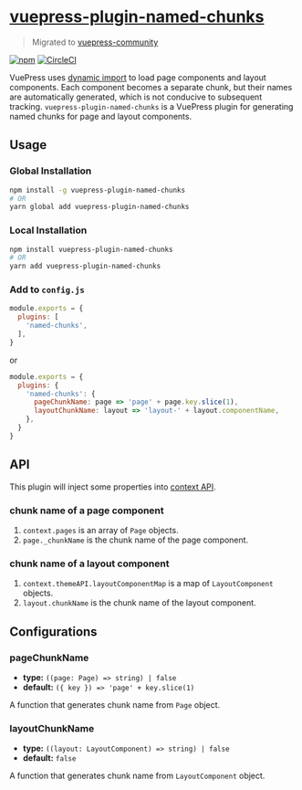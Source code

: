 # [vuepress-plugin-named-chunks](https://vuepress.github.io/plugins/named-chunks.html)

> Migrated to [vuepress-community](https://github.com/vuepress/vuepress-community)

[![npm](https://img.shields.io/npm/v/vuepress-plugin-named-chunks.svg)](https://www.npmjs.com/package/vuepress-plugin-named-chunks)
[![CircleCI](https://img.shields.io/circleci/project/github/vuepress/vuepress-plugin-named-chunks/master.svg)](https://circleci.com/gh/vuepress/vuepress-plugin-named-chunks)

VuePress uses [dynamic import](https://webpack.js.org/guides/code-splitting/#dynamic-imports) to load page components and layout components. Each component becomes a separate chunk, but their names are automatically generated, which is not conducive to subsequent tracking. `vuepress-plugin-named-chunks` is a VuePress plugin for generating named chunks for page and layout components.

## Usage

### Global Installation

```bash
npm install -g vuepress-plugin-named-chunks
# OR
yarn global add vuepress-plugin-named-chunks
```

### Local Installation

```bash
npm install vuepress-plugin-named-chunks
# OR
yarn add vuepress-plugin-named-chunks
```

### Add to `config.js`

```js
module.exports = {
  plugins: [
    'named-chunks',
  ],
}
```
or
```js
module.exports = {
  plugins: {
    'named-chunks': {
      pageChunkName: page => 'page' + page.key.slice(1),
      layoutChunkName: layout => 'layout-' + layout.componentName,
    },
  }
}
```

## API

This plugin will inject some properties into [context API](https://v1.vuepress.vuejs.org/plugin/context-api.html).

### chunk name of a page component

1. `context.pages` is an array of `Page` objects.
2. `page._chunkName` is the chunk name of the page component.

### chunk name of a layout component

1. `context.themeAPI.layoutComponentMap` is a map of `LayoutComponent` objects.
2. `layout.chunkName` is the chunk name of the layout component.

## Configurations

### pageChunkName

- **type:** `((page: Page) => string) | false`
- **default:** `({ key }) => 'page' + key.slice(1)`

A function that generates chunk name from `Page` object.

### layoutChunkName

- **type:** `((layout: LayoutComponent) => string) | false`
- **default:** `false`

A function that generates chunk name from `LayoutComponent` object.

